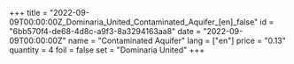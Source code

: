 +++
title = "2022-09-09T00:00:00Z_Dominaria_United_Contaminated_Aquifer_[en]_false"
id = "6bb570f4-de68-4d8c-a9f3-8a3294163aa8"
date = "2022-09-09T00:00:00Z"
name = "Contaminated Aquifer"
lang = ["en"]
price = "0.13"
quantity = 4
foil = false
set = "Dominaria United"
+++
